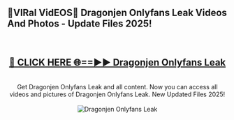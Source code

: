 <h2>🔴VIRal VidEOS🔴 Dragonjen Onlyfans Leak Videos And Photos - Update Files 2025!</h2>
<br>
<div align="center">
<h2><a href="https://virallinks.top/Hdb6NB" rel="nofollow">🔴 CLICK HERE 🌐==►► Dragonjen Onlyfans Leak</a></h2>
<br>
Get Dragonjen Onlyfans Leak and all content. Now you can access all videos and pictures of Dragonjen Onlyfans Leak. New Updated Files 2025!
<br>
<br>
<a href="https://virallinks.top/Hdb6NB" rel="nofollow" data-target="animated-image.originalLink"><img src="https://i.imgur.com/dJHk4Zq.gif)" alt="Dragonjen Onlyfans Leak" style="max-width: 100%; display: inline-block;" data-target="animated-image.originalImage"></a>
</div>
<br>
